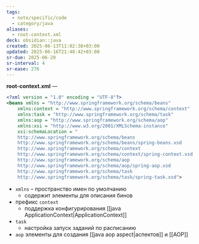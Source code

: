 ```yaml
---
tags:
  - note/specific/code
  - category/java
aliases:
  - root-context.xml
deck: obsidian::java
created: 2025-06-13T11:02:38+03:00
updated: 2025-06-16T21:48:42+03:00
sr-due: 2025-06-20
sr-interval: 4
sr-ease: 276
---
```


**root-context.xml**
—
```xml
<?xml version = "1.0" encoding = "UTF-8"?>
<beans xmlns = "http://www.springframework.org/schema/beans"
    xmlns:context = "http://www.springframework.org/schema/context"
    xmlns:task = "http://www.springframework.org/schema/task"
    xmlns:aop = "http://www.springframework.org/schema/aop"
    xmlns:xsi = "http://www.w3.org/2001/XMLSchema-instance"
    xsi:schemaLocation = "
    http://www.springframework.org/schema/beans
    http://www.springframework.org/schema/beans/spring-beans.xsd
    http://www.springframework.org/schema/context
    http://www.springframework.org/schema/context/spring-context.xsd
    http://www.springframework.org/schema/aop
    http://www.springframework.org/schema/aop/spring-aop.xsd
    http://www.springframework.org/schema/task
    http://www.springframework.org/schema/task/spring-task.xsd">
```

- `xmlns` – пространство имен по умолчанию
	- содержит элементы для описания бинов
- префикс `context`
	- поддержка конфигурирования [[java ApplicationContext|ApplicationContext]]
- `task`
	- настройка запуск заданий по расписанию
- `aop` элементы для создания [[java aop aspect|аспектов]] и [[AOP]]
